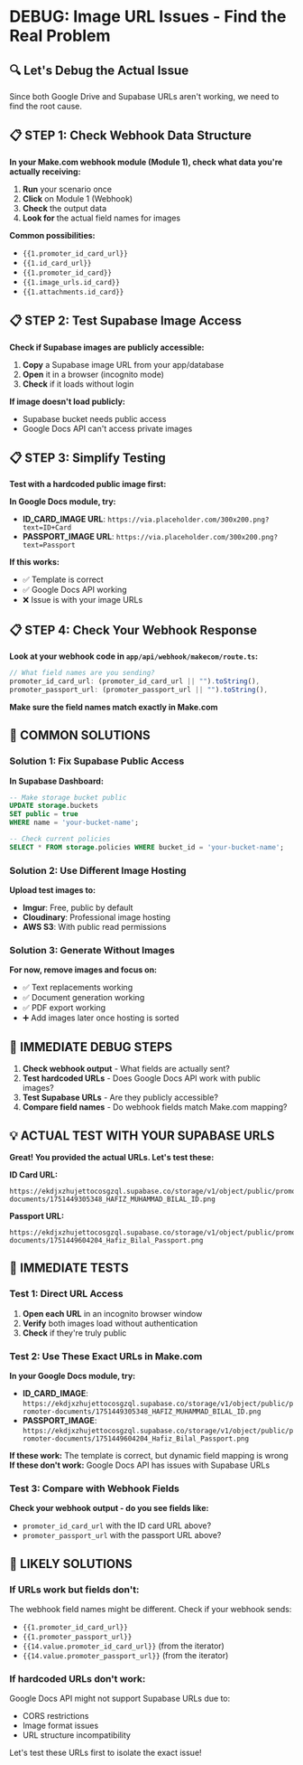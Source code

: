 # DEBUG: Image URL Issues - Find the Real Problem

## 🔍 **Let's Debug the Actual Issue**

Since both Google Drive and Supabase URLs aren't working, we need to find the root cause.

## 📋 **STEP 1: Check Webhook Data Structure**

**In your Make.com webhook module (Module 1), check what data you're actually receiving:**

1. **Run** your scenario once
2. **Click** on Module 1 (Webhook)
3. **Check** the output data
4. **Look for** the actual field names for images

**Common possibilities:**

- `{{1.promoter_id_card_url}}`
- `{{1.id_card_url}}`
- `{{1.promoter_id_card}}`
- `{{1.image_urls.id_card}}`
- `{{1.attachments.id_card}}`

## 📋 **STEP 2: Test Supabase Image Access**

**Check if Supabase images are publicly accessible:**

1. **Copy** a Supabase image URL from your app/database
2. **Open** it in a browser (incognito mode)
3. **Check** if it loads without login

**If image doesn't load publicly:**

- Supabase bucket needs public access
- Google Docs API can't access private images

## 📋 **STEP 3: Simplify Testing**

**Test with a hardcoded public image first:**

**In Google Docs module, try:**

- **ID_CARD_IMAGE URL**: `https://via.placeholder.com/300x200.png?text=ID+Card`
- **PASSPORT_IMAGE URL**: `https://via.placeholder.com/300x200.png?text=Passport`

**If this works:**

- ✅ Template is correct
- ✅ Google Docs API working
- ❌ Issue is with your image URLs

## 📋 **STEP 4: Check Your Webhook Response**

**Look at your webhook code in `app/api/webhook/makecom/route.ts`:**

```typescript
// What field names are you sending?
promoter_id_card_url: (promoter_id_card_url || "").toString(),
promoter_passport_url: (promoter_passport_url || "").toString(),
```

**Make sure the field names match exactly in Make.com**

## 🔧 **COMMON SOLUTIONS**

### **Solution 1: Fix Supabase Public Access**

**In Supabase Dashboard:**

```sql
-- Make storage bucket public
UPDATE storage.buckets
SET public = true
WHERE name = 'your-bucket-name';

-- Check current policies
SELECT * FROM storage.policies WHERE bucket_id = 'your-bucket-name';
```

### **Solution 2: Use Different Image Hosting**

**Upload test images to:**

- **Imgur**: Free, public by default
- **Cloudinary**: Professional image hosting
- **AWS S3**: With public read permissions

### **Solution 3: Generate Without Images**

**For now, remove images and focus on:**

- ✅ Text replacements working
- ✅ Document generation working
- ✅ PDF export working
- ➕ Add images later once hosting is sorted

## 🎯 **IMMEDIATE DEBUG STEPS**

1. **Check webhook output** - What fields are actually sent?
2. **Test hardcoded URLs** - Does Google Docs API work with public images?
3. **Test Supabase URLs** - Are they publicly accessible?
4. **Compare field names** - Do webhook fields match Make.com mapping?

## 💡 **ACTUAL TEST WITH YOUR SUPABASE URLS**

**Great! You provided the actual URLs. Let's test these:**

**ID Card URL:**

```
https://ekdjxzhujettocosgzql.supabase.co/storage/v1/object/public/promoter-documents/1751449305348_HAFIZ_MUHAMMAD_BILAL_ID.png
```

**Passport URL:**

```
https://ekdjxzhujettocosgzql.supabase.co/storage/v1/object/public/promoter-documents/1751449604204_Hafiz_Bilal_Passport.png
```

## 🧪 **IMMEDIATE TESTS**

### **Test 1: Direct URL Access**

1. **Open each URL** in an incognito browser window
2. **Verify** both images load without authentication
3. **Check** if they're truly public

### **Test 2: Use These Exact URLs in Make.com**

**In your Google Docs module, try:**

- **ID_CARD_IMAGE**: `https://ekdjxzhujettocosgzql.supabase.co/storage/v1/object/public/promoter-documents/1751449305348_HAFIZ_MUHAMMAD_BILAL_ID.png`
- **PASSPORT_IMAGE**: `https://ekdjxzhujettocosgzql.supabase.co/storage/v1/object/public/promoter-documents/1751449604204_Hafiz_Bilal_Passport.png`

**If these work:** The template is correct, but dynamic field mapping is wrong
**If these don't work:** Google Docs API has issues with Supabase URLs

### **Test 3: Compare with Webhook Fields**

**Check your webhook output - do you see fields like:**

- `promoter_id_card_url` with the ID card URL above?
- `promoter_passport_url` with the passport URL above?

## 🔧 **LIKELY SOLUTIONS**

### **If URLs work but fields don't:**

The webhook field names might be different. Check if your webhook sends:

- `{{1.promoter_id_card_url}}`
- `{{1.promoter_passport_url}}`
- `{{14.value.promoter_id_card_url}}` (from the iterator)
- `{{14.value.promoter_passport_url}}` (from the iterator)

### **If hardcoded URLs don't work:**

Google Docs API might not support Supabase URLs due to:

- CORS restrictions
- Image format issues
- URL structure incompatibility

Let's test these URLs first to isolate the exact issue!
